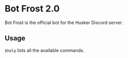 # Bot Frost 2.0

Bot Frost is the official bot for the Husker Discord server.

## Usage

`$help` lists all the available commands.
